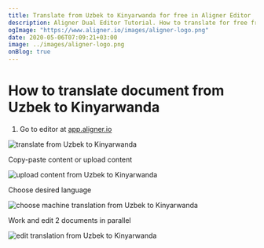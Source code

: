 ```yaml
---
title: Translate from Uzbek to Kinyarwanda for free in Aligner Editor
description: Aligner Dual Editor Tutorial. How to translate for free from Uzbek to Kinyarwanda. Aligner is multilingual document management platform. 
ogImage: "https://www.aligner.io/images/aligner-logo.png"
date: 2020-05-06T07:09:21+03:00
image: ../images/aligner-logo.png
onBlog: true
---
```


# How to translate document from Uzbek to Kinyarwanda

1. Go to editor at [app.aligner.io](https://app.aligner.io "Aligner App web page")

![translate from Uzbek to Kinyarwanda](../aligner-blank-editor.png "translate from Uzbek to Kinyarwanda")

Copy-paste content or upload content

![upload content from Uzbek to Kinyarwanda](../aligner-uploaded-document.png "upload content from Uzbek to Kinyarwanda")

Choose desired language

![choose machine translation from Uzbek to Kinyarwanda](../aligner-language-dropdown.png "choose machine translation from Uzbek to Kinyarwanda")

Work and edit 2 documents in parallel

![edit translation from Uzbek to Kinyarwanda](../aligner-double-sitded-editor.png "edit translation from Uzbek to Kinyarwanda")

